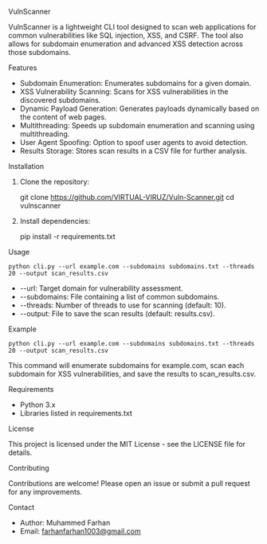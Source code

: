 VulnScanner

VulnScanner is a lightweight CLI tool designed to scan web applications for common vulnerabilities like SQL injection, XSS, and CSRF. The tool also allows for subdomain enumeration and advanced XSS detection across those subdomains.

Features

- Subdomain Enumeration: Enumerates subdomains for a given domain.
- XSS Vulnerability Scanning: Scans for XSS vulnerabilities in the discovered subdomains.
- Dynamic Payload Generation: Generates payloads dynamically based on the content of web pages.
- Multithreading: Speeds up subdomain enumeration and scanning using multithreading.
- User Agent Spoofing: Option to spoof user agents to avoid detection.
- Results Storage: Stores scan results in a CSV file for further analysis.

Installation

1. Clone the repository:

    git clone https://github.com/VIRTUAL-VIRUZ/Vuln-Scanner.git
    cd vulnscanner

2. Install dependencies:

    pip install -r requirements.txt

Usage

    python cli.py --url example.com --subdomains subdomains.txt --threads 20 --output scan_results.csv

- --url: Target domain for vulnerability assessment.
- --subdomains: File containing a list of common subdomains.
- --threads: Number of threads to use for scanning (default: 10).
- --output: File to save the scan results (default: results.csv).

Example

    python cli.py --url example.com --subdomains subdomains.txt --threads 20 --output scan_results.csv

This command will enumerate subdomains for example.com, scan each subdomain for XSS vulnerabilities, and save the results to scan_results.csv.

Requirements

- Python 3.x
- Libraries listed in requirements.txt

License

This project is licensed under the MIT License - see the LICENSE file for details.

Contributing

Contributions are welcome! Please open an issue or submit a pull request for any improvements.

Contact

- Author: Muhammed Farhan
- Email: farhanfarhan1003@gmail.com
